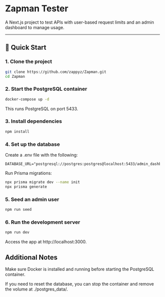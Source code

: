 # Zapman Tester

A Next.js project to test APIs with user-based request limits and an admin dashboard to manage usage.

---

## 🚀 Quick Start

### 1. Clone the project

```bash
git clone https://github.com/zappyz/Zapman.git
cd Zapman

```

### 2. Start the PostgreSQL container

```bash
docker-compose up -d
```
This runs PostgreSQL on port 5433.

### 3. Install dependencies
```bash
npm install
```

### 4. Set up the database
Create a .env file with the following:

```env
DATABASE_URL="postgresql://postgres:postgres@localhost:5433/admin_dashboard"
```

Run Prisma migrations:
```bash
npx prisma migrate dev --name init
npx prisma generate
```

### 5. Seed an admin user
```bash
npm run seed
```

### 6. Run the development server
```bash
npm run dev
```
Access the app at http://localhost:3000.

## Additional Notes
Make sure Docker is installed and running before starting the PostgreSQL container.

If you need to reset the database, you can stop the container and remove the volume at ./postgres_data/.
